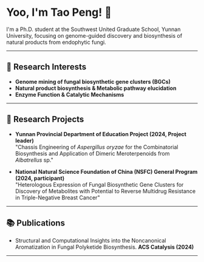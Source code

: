 # Yoo, I'm Tao Peng! 👋

I'm a Ph.D. student at the Southwest United Graduate School, Yunnan University, focusing on genome-guided discovery and biosynthesis of natural products from endophytic fungi.

---

## 🔎 Research Interests

- **Genome mining of fungal biosynthetic gene clusters (BGCs)**
- **Natural product biosynthesis & Metabolic pathway elucidation**
- **Enzyme Function & Catalytic Mechanisms**

---

## 🧭 Research Projects

- **Yunnan Provincial Department of Education Project (2024, Project leader)**  
  "Chassis Engineering of *Aspergillus oryzae* for the Combinatorial Biosynthesis and Application of Dimeric Meroterpenoids from *Albatrellus* sp."

- **National Natural Science Foundation of China (NSFC) General Program (2024, participant)**  
  "Heterologous Expression of Fungal Biosynthetic Gene Clusters for Discovery of Metabolites with Potential to Reverse Multidrug Resistance in Triple-Negative Breast Cancer"

---

## 📚 Publications

- Structural and Computational Insights into the Noncanonical Aromatization in Fungal Polyketide Biosynthesis. **ACS Catalysis (2024)**

---
